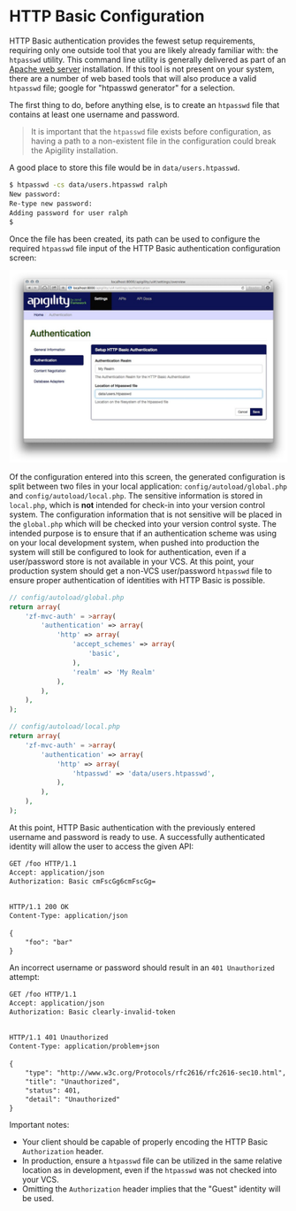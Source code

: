 HTTP Basic Configuration
========================

HTTP Basic authentication provides the fewest setup requirements, requiring only one outside tool
that you are likely already familiar with: the `htpasswd` utility.  This command line utility is
generally delivered as part of an [Apache web server](http://httpd.apache.org/) installation. If
this tool is not present on your system, there are a number of web based tools that will also
produce a valid `htpasswd` file; google for "htpasswd generator" for a selection.

The first thing to do, before anything else, is to create an `htpasswd` file that contains at least 
one username and password. 

> It is important that the `htpasswd` file exists before configuration, as having a path to a
> non-existent file in the configuration could break the Apigility installation.

A good place to store this file would be in `data/users.htpasswd`.

```sh
$ htpasswd -cs data/users.htpasswd ralph
New password:
Re-type new password:
Adding password for user ralph
$ 
```

Once the file has been created, its path can be used to configure the required `htpasswd` file input 
of the HTTP Basic authentication configuration screen:

![Create an HTTP Basic authentication adapter](/asset/apigility-documentation/img/auth-authentication-http-basic-ui-settings.jpg)

Of the configuration entered into this screen, the generated configuration is split between two
files in your local application: `config/autoload/global.php` and `config/autoload/local.php`.  The
sensitive information is stored in `local.php`, which is **not** intended for check-in into your
version control system.  The configuration information that is not sensitive will be placed in the
`global.php` which will be checked into your version control syste. The intended purpose is to
ensure that if an authentication scheme was using on your local development system, when pushed into
production the system will still be configured to look for authentication, even if a user/password
store is not available in your VCS.  At this point, your production system should get a non-VCS
user/password `htpasswd` file to ensure proper authentication of identities with HTTP Basic is
possible.

```php
// config/autoload/global.php
return array(
    'zf-mvc-auth' = >array(
        'authentication' => array(
            'http' => array(
                'accept_schemes' => array(
                    'basic',
                ),
                'realm' => 'My Realm'
            ),
        ),
    ),
);
```

```php
// config/autoload/local.php
return array(
    'zf-mvc-auth' = >array(
        'authentication' => array(
            'http' => array(
                'htpasswd' => 'data/users.htpasswd',
            ),
        ),
    ),
);
```

At this point, HTTP Basic authentication with the previously entered username and password is ready 
to use. A successfully authenticated identity will allow the user to access the given API:

```HTTP
GET /foo HTTP/1.1
Accept: application/json
Authorization: Basic cmFscGg6cmFscGg=


```

```HTTP
HTTP/1.1 200 OK
Content-Type: application/json

{
    "foo": "bar"
}
```

An incorrect username or password should result in an `401 Unauthorized` attempt:

```HTTP
GET /foo HTTP/1.1
Accept: application/json
Authorization: Basic clearly-invalid-token


```

```HTTP
HTTP/1.1 401 Unauthorized
Content-Type: application/problem+json

{
    "type": "http://www.w3c.org/Protocols/rfc2616/rfc2616-sec10.html",
    "title": "Unauthorized",
    "status": 401,
    "detail": "Unauthorized"
}
```

Important notes:

- Your client should be capable of properly encoding the HTTP Basic `Authorization` header.
- In production, ensure a `htpasswd` file can be utilized in the same relative location as in 
  development, even if the `htpasswd` was not checked into your VCS.
- Omitting the `Authorization` header implies that the "Guest" identity will be used.
